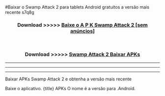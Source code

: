 #Baixar o Swamp Attack 2  para tablets Android gratuitos a versão mais recente s7q8g


<div align="center">
<h3>Download >>>>> <a href="https://pt-web.web.app/?pt= Swamp Attack 2">Baixe o A P K Swamp Attack 2 [sem anúncios]</a></h3><br>

<h3>Download >>>>> <a href="https://pt-web.web.app/?pt= Swamp Attack 2">Swamp Attack 2 Baixar APKs</a></h3>
</div>

----------------------------------------------------------

----------------------------------------------------------

----------------------------------------------------------

Baixar APKs Swamp Attack 2 e obtenha a versão mais recente

Baixe o aplicativo. {title} APKs O nome é a versão para .Android.


